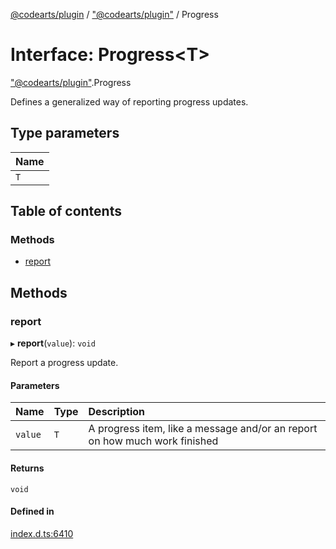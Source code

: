 [@codearts/plugin](../README.md) / ["@codearts/plugin"](../modules/_codearts_plugin_.md) / Progress

# Interface: Progress<T\>

["@codearts/plugin"](../modules/_codearts_plugin_.md).Progress

Defines a generalized way of reporting progress updates.

## Type parameters

| Name |
| :------ |
| `T` |

## Table of contents

### Methods

- [report](codearts_plugin_.Progress.md#report)

## Methods

### report

▸ **report**(`value`): `void`

Report a progress update.

#### Parameters

| Name | Type | Description |
| :------ | :------ | :------ |
| `value` | `T` | A progress item, like a message and/or an report on how much work finished |

#### Returns

`void`

#### Defined in

[index.d.ts:6410](https://github.com/huaweicloud/cloudide-plugin-api/blob/5055bbd/index.d.ts#L6410)
